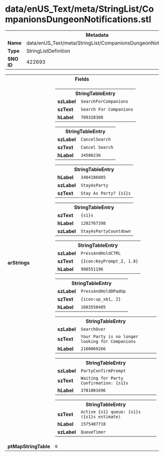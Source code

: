 <h1>data/enUS_Text/meta/StringList/CompanionsDungeonNotifications.stl</h1><table><tr><th colspan="100%">Metadata</th></tr><tr><td><b>Name</b></td><td>data/enUS_Text/meta/StringList/CompanionsDungeonNotifications.stl</td></tr><tr><td><b>Type</b></td><td>StringListDefinition</td></tr><tr><td><b>SNO ID</b></td><td>422693</td></tr></table>

<table><tr><th colspan="100%">Fields</th></tr><tr><td><b>arStrings</b></td><td><table><tr><th colspan="100%">StringTableEntry</th></tr><tr><td><b>szLabel</b></td><td><code>SearchForCompanions</code></td></tr><tr><td><b>szText</b></td><td><code>Search For Companions</code></td></tr><tr><td><b>hLabel</b></td><td><code>709328308</code></td></tr></table>


<table><tr><th colspan="100%">StringTableEntry</th></tr><tr><td><b>szLabel</b></td><td><code>CancelSearch</code></td></tr><tr><td><b>szText</b></td><td><code>Cancel Search</code></td></tr><tr><td><b>hLabel</b></td><td><code>34506236</code></td></tr></table>


<table><tr><th colspan="100%">StringTableEntry</th></tr><tr><td><b>hLabel</b></td><td><code>3404186085</code></td></tr><tr><td><b>szLabel</b></td><td><code>StayAsParty</code></td></tr><tr><td><b>szText</b></td><td><code>Stay As Party? {s1}s</code></td></tr></table>


<table><tr><th colspan="100%">StringTableEntry</th></tr><tr><td><b>szText</b></td><td><code>{s1}s</code></td></tr><tr><td><b>hLabel</b></td><td><code>1202767398</code></td></tr><tr><td><b>szLabel</b></td><td><code>StayAsPartyCountdown</code></td></tr></table>


<table><tr><th colspan="100%">StringTableEntry</th></tr><tr><td><b>szLabel</b></td><td><code>PressAndHoldCTRL</code></td></tr><tr><td><b>szText</b></td><td><code>{Icon:KeyPrompt_Z, 1.8}</code></td></tr><tr><td><b>hLabel</b></td><td><code>908551196</code></td></tr></table>


<table><tr><th colspan="100%">StringTableEntry</th></tr><tr><td><b>szLabel</b></td><td><code>PressAndHoldDPadUp</code></td></tr><tr><td><b>szText</b></td><td><code>{icon:up_xb1, 2} </code></td></tr><tr><td><b>hLabel</b></td><td><code>1603550405</code></td></tr></table>


<table><tr><th colspan="100%">StringTableEntry</th></tr><tr><td><b>szLabel</b></td><td><code>SearchOver</code></td></tr><tr><td><b>szText</b></td><td><code>Your Party is no longer looking for Companions</code></td></tr><tr><td><b>hLabel</b></td><td><code>2160069266</code></td></tr></table>


<table><tr><th colspan="100%">StringTableEntry</th></tr><tr><td><b>szLabel</b></td><td><code>PartyConfirmPrompt</code></td></tr><tr><td><b>szText</b></td><td><code>Waiting for Party Confirmation: {s1}s</code></td></tr><tr><td><b>hLabel</b></td><td><code>3781801696</code></td></tr></table>


<table><tr><th colspan="100%">StringTableEntry</th></tr><tr><td><b>szText</b></td><td><code>Active {s1} queue: {s1}s ({s1}s estimate)</code></td></tr><tr><td><b>hLabel</b></td><td><code>1575487718</code></td></tr><tr><td><b>szLabel</b></td><td><code>QueueTimer</code></td></tr></table>


</td></tr><tr><td><b>ptMapStringTable</b></td><td><code>0</code></td></tr></table>

